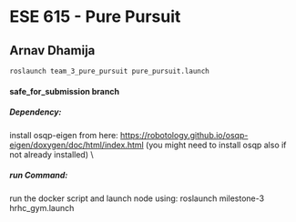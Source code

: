 # ESE 615 - Pure Pursuit
## Arnav Dhamija

```
roslaunch team_3_pure_pursuit pure_pursuit.launch
```
#### safe_for_submission branch
##### Dependency:
install osqp-eigen from here: https://robotology.github.io/osqp-eigen/doxygen/doc/html/index.html (you might need to install osqp also if not already installed) \
##### run Command:
run the docker script and launch node using: roslaunch milestone-3 hrhc_gym.launch
